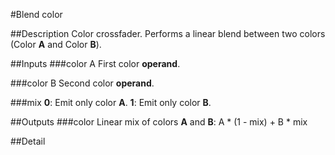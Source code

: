 #Blend color

##Description
Color crossfader. Performs a linear blend between two colors (Color **A** and Color **B**).

##Inputs
###color A
First color **operand**.

###color B
Second color **operand**.

###mix
**0**: Emit only color **A**.
**1**: Emit only color **B**.

##Outputs
###color
Linear mix of colors **A** and **B**: A * (1 - mix) + B * mix

##Detail

